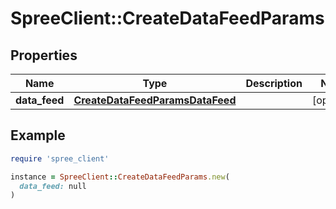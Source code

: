 # SpreeClient::CreateDataFeedParams

## Properties

| Name | Type | Description | Notes |
| ---- | ---- | ----------- | ----- |
| **data_feed** | [**CreateDataFeedParamsDataFeed**](CreateDataFeedParamsDataFeed.md) |  | [optional] |

## Example

```ruby
require 'spree_client'

instance = SpreeClient::CreateDataFeedParams.new(
  data_feed: null
)
```

